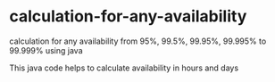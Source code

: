 # calculation-for-any-availability
calculation for any availability from 95%, 99.5%, 99.95%, 99.995% to 99.999% using java


This java code helps to calculate availability in hours and days
